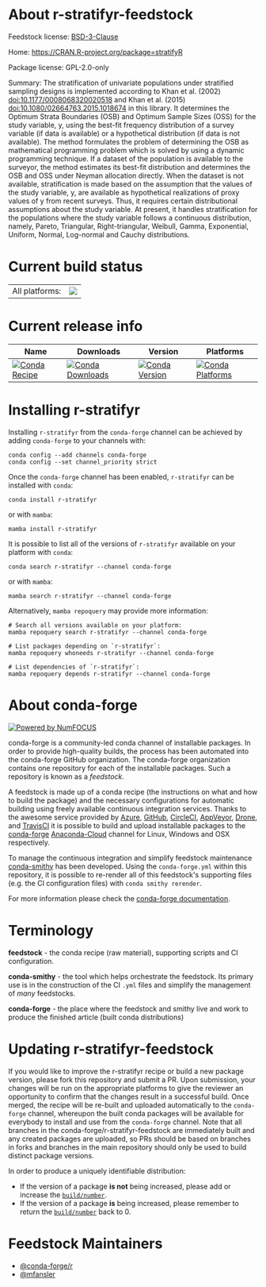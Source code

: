 About r-stratifyr-feedstock
===========================

Feedstock license: [BSD-3-Clause](https://github.com/conda-forge/r-stratifyr-feedstock/blob/main/LICENSE.txt)

Home: https://CRAN.R-project.org/package=stratifyR

Package license: GPL-2.0-only

Summary: The stratification of univariate populations under stratified sampling designs is implemented according to Khan et al. (2002) <doi:10.1177/0008068320020518> and Khan et al. (2015) <doi:10.1080/02664763.2015.1018674> in this library. It determines the Optimum Strata Boundaries (OSB) and Optimum Sample Sizes (OSS) for the study variable, y, using the best-fit frequency distribution of a survey variable (if data is available) or a hypothetical distribution (if data is not available). The method formulates the problem of determining the OSB as mathematical programming problem which is solved by using a dynamic programming technique. If a dataset of the population is available to the surveyor, the method estimates its best-fit distribution and determines the OSB and OSS under Neyman allocation directly. When the dataset is not available, stratification is made based on the assumption that the values of the study variable, y, are available as hypothetical realizations of proxy values of y from recent surveys. Thus, it requires certain distributional assumptions about the study variable. At present, it handles stratification for the populations where the study variable follows a continuous distribution, namely, Pareto, Triangular, Right-triangular, Weibull, Gamma, Exponential, Uniform, Normal, Log-normal and Cauchy distributions.

Current build status
====================


<table><tr><td>All platforms:</td>
    <td>
      <a href="https://dev.azure.com/conda-forge/feedstock-builds/_build/latest?definitionId=14899&branchName=main">
        <img src="https://dev.azure.com/conda-forge/feedstock-builds/_apis/build/status/r-stratifyr-feedstock?branchName=main">
      </a>
    </td>
  </tr>
</table>

Current release info
====================

| Name | Downloads | Version | Platforms |
| --- | --- | --- | --- |
| [![Conda Recipe](https://img.shields.io/badge/recipe-r--stratifyr-green.svg)](https://anaconda.org/conda-forge/r-stratifyr) | [![Conda Downloads](https://img.shields.io/conda/dn/conda-forge/r-stratifyr.svg)](https://anaconda.org/conda-forge/r-stratifyr) | [![Conda Version](https://img.shields.io/conda/vn/conda-forge/r-stratifyr.svg)](https://anaconda.org/conda-forge/r-stratifyr) | [![Conda Platforms](https://img.shields.io/conda/pn/conda-forge/r-stratifyr.svg)](https://anaconda.org/conda-forge/r-stratifyr) |

Installing r-stratifyr
======================

Installing `r-stratifyr` from the `conda-forge` channel can be achieved by adding `conda-forge` to your channels with:

```
conda config --add channels conda-forge
conda config --set channel_priority strict
```

Once the `conda-forge` channel has been enabled, `r-stratifyr` can be installed with `conda`:

```
conda install r-stratifyr
```

or with `mamba`:

```
mamba install r-stratifyr
```

It is possible to list all of the versions of `r-stratifyr` available on your platform with `conda`:

```
conda search r-stratifyr --channel conda-forge
```

or with `mamba`:

```
mamba search r-stratifyr --channel conda-forge
```

Alternatively, `mamba repoquery` may provide more information:

```
# Search all versions available on your platform:
mamba repoquery search r-stratifyr --channel conda-forge

# List packages depending on `r-stratifyr`:
mamba repoquery whoneeds r-stratifyr --channel conda-forge

# List dependencies of `r-stratifyr`:
mamba repoquery depends r-stratifyr --channel conda-forge
```


About conda-forge
=================

[![Powered by
NumFOCUS](https://img.shields.io/badge/powered%20by-NumFOCUS-orange.svg?style=flat&colorA=E1523D&colorB=007D8A)](https://numfocus.org)

conda-forge is a community-led conda channel of installable packages.
In order to provide high-quality builds, the process has been automated into the
conda-forge GitHub organization. The conda-forge organization contains one repository
for each of the installable packages. Such a repository is known as a *feedstock*.

A feedstock is made up of a conda recipe (the instructions on what and how to build
the package) and the necessary configurations for automatic building using freely
available continuous integration services. Thanks to the awesome service provided by
[Azure](https://azure.microsoft.com/en-us/services/devops/), [GitHub](https://github.com/),
[CircleCI](https://circleci.com/), [AppVeyor](https://www.appveyor.com/),
[Drone](https://cloud.drone.io/welcome), and [TravisCI](https://travis-ci.com/)
it is possible to build and upload installable packages to the
[conda-forge](https://anaconda.org/conda-forge) [Anaconda-Cloud](https://anaconda.org/)
channel for Linux, Windows and OSX respectively.

To manage the continuous integration and simplify feedstock maintenance
[conda-smithy](https://github.com/conda-forge/conda-smithy) has been developed.
Using the ``conda-forge.yml`` within this repository, it is possible to re-render all of
this feedstock's supporting files (e.g. the CI configuration files) with ``conda smithy rerender``.

For more information please check the [conda-forge documentation](https://conda-forge.org/docs/).

Terminology
===========

**feedstock** - the conda recipe (raw material), supporting scripts and CI configuration.

**conda-smithy** - the tool which helps orchestrate the feedstock.
                   Its primary use is in the construction of the CI ``.yml`` files
                   and simplify the management of *many* feedstocks.

**conda-forge** - the place where the feedstock and smithy live and work to
                  produce the finished article (built conda distributions)


Updating r-stratifyr-feedstock
==============================

If you would like to improve the r-stratifyr recipe or build a new
package version, please fork this repository and submit a PR. Upon submission,
your changes will be run on the appropriate platforms to give the reviewer an
opportunity to confirm that the changes result in a successful build. Once
merged, the recipe will be re-built and uploaded automatically to the
`conda-forge` channel, whereupon the built conda packages will be available for
everybody to install and use from the `conda-forge` channel.
Note that all branches in the conda-forge/r-stratifyr-feedstock are
immediately built and any created packages are uploaded, so PRs should be based
on branches in forks and branches in the main repository should only be used to
build distinct package versions.

In order to produce a uniquely identifiable distribution:
 * If the version of a package **is not** being increased, please add or increase
   the [``build/number``](https://docs.conda.io/projects/conda-build/en/latest/resources/define-metadata.html#build-number-and-string).
 * If the version of a package **is** being increased, please remember to return
   the [``build/number``](https://docs.conda.io/projects/conda-build/en/latest/resources/define-metadata.html#build-number-and-string)
   back to 0.

Feedstock Maintainers
=====================

* [@conda-forge/r](https://github.com/conda-forge/r/)
* [@mfansler](https://github.com/mfansler/)

